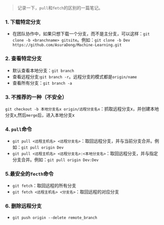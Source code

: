 > 记录一下，`pull`和`fetch`的区别的一篇笔记。

### 1. 下载特定分支

- 在团队协作中，如果只想下载一个分支，而不是主分支，可以这样：`git clone -b <branchname> gitsite`。例如：`git clone -b Dev https://github.com/AsuraDong/Machine-Learning.git`


### 2. 查看特定分支
- 默认查看本地分支：`git branch`
- 查看远程分支:`git branch -r`。远程分支的模式都是`origin/name`
- 查看所有分支：`git branch -a`

### 3. 不推荐的一种（不安全）

`git checkout -b 本地分支名x origin/远程分支名x`：抓取远程分支x，并创建本地分支x,然后`merge`后，进入本地分支x


### 4. `pull`命令

- `git pull <远程主机名> <远程分支名>`：取回远程分支，并与当前分支合并。例如：`git pull origin Dev`
- `git pull <远程主机名> <远程分支名>:<本地分支名>`：取回远程分支，并与指定分支合并。例如：`git pull origin Dev:Dev`

### 5.最安全的`fecth`命令

- `git fetch`：取回远程的所有分支
- `git fetch <远程主机名> <分支名>`：取回远程的对应分支

### 6. 删除远程分支

- `git push origin --delete remote_branch`

